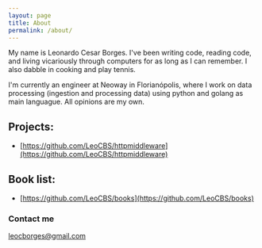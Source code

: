 ```yaml
---
layout: page
title: About
permalink: /about/
---
```


My name is Leonardo Cesar Borges. I've been writing code, reading code, and living vicariously through computers for as long as I can remember. I also dabble in cooking and play tennis.

I'm currently an engineer at Neoway in Florianópolis, where I work on data processing (ingestion and processing data) using python and golang as main languague.
All opinions are my own.


## Projects:

 * [https://github.com/LeoCBS/httpmiddleware](https://github.com/LeoCBS/httpmiddleware)

## Book list:

 * [https://github.com/LeoCBS/books](https://github.com/LeoCBS/books)

### Contact me

[leocborges@gmail.com](mailto:leocborges@gmail.com)